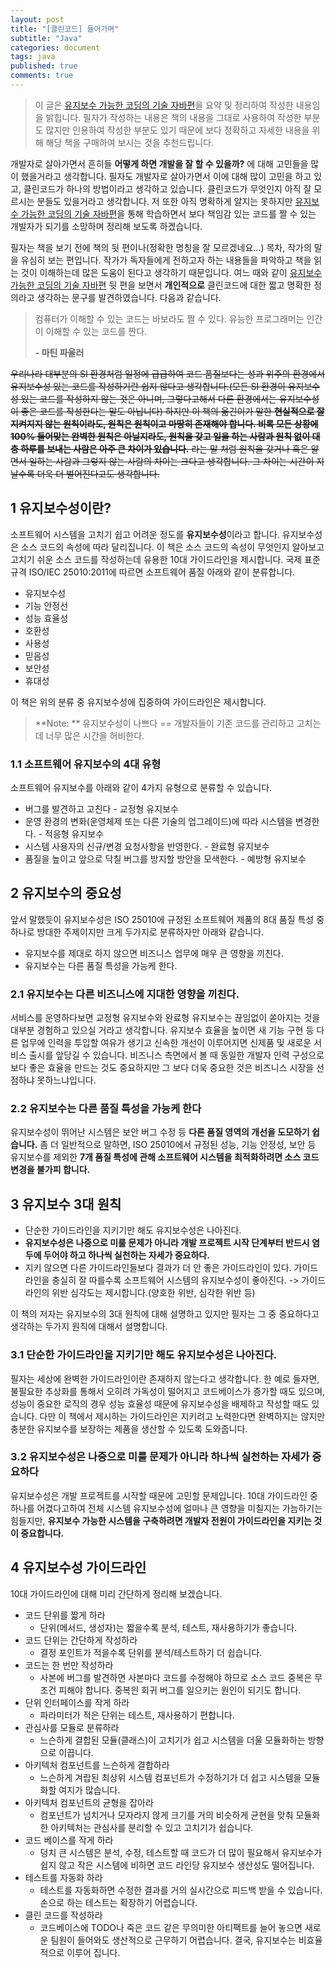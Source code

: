 ```yaml
---
layout: post
title: "[클린코드] 들어가며"
subtitle: "Java"
categories: document
tags: java
published: true
comments: true
---
```




> 이 글은 [유지보수 가능한 코딩의 기술 자바편](http://www.aladin.co.kr/shop/wproduct.aspx?ItemId=98546964)을 요약 및 정리하여 작성한 내용임을 밝힙니다. 필자가 작성하는 내용은 책의 내용을 그대로 사용하여 작성한 부분도 많지만 인용하여 작성한 부분도 있기 때문에 보다 정확하고 자세한 내용을 위해 해당 책을 구매하여 보시는 것을 추천드립니다.



개발자로 살아가면서 흔히들 **어떻게 하면 개발을 잘 할 수 있을까?** 에 대해 고민들을 많이 했을거라고 생각합니다. 필자도 개발자로 살아가면서 이에 대해 많이 고민을 하고 있고, 클린코드가 하나의 방법이라고 생각하고 있습니다. 클린코드가 무엇인지 아직 잘 모르시는 분들도 있을거라고 생각합니다. 저 또한 아직 명확하게 알지는 못하지만 [유지보수 가능한 코딩의 기술 자바편](http://www.aladin.co.kr/shop/wproduct.aspx?ItemId=98546964)을 통해 학습하면서 보다 책임감 있는 코드를 짤 수 있는 개발자가 되기를 소망하며 정리해 보도록 하겠습니다.

필자는 책을 보기 전에 책의 뒷 편이나(정확한 명칭을 잘 모르겠네요...) 목차, 작가의 말을 유심히 보는 편입니다. 작가가 독자들에게 전하고자 하는 내용들을 파악하고 책을 읽는 것이 이해하는데 많은 도움이 된다고 생각하기 때문입니다. 여느 때와 같이 [유지보수 가능한 코딩의 기술 자바편](http://www.aladin.co.kr/shop/wproduct.aspx?ItemId=98546964) 뒷 편을 보면서 **개인적으로** 클린코드에 대한 짧고 명확한 정의라고 생각하는 문구를 발견하였습니다. 다음과 같습니다.

> 컴퓨터가 이해할 수 있는 코드는 바보라도 짤 수 있다. 유능한 프로그래머는 인간이 이해할 수 있는 코드를 짠다.
>
> **- 마틴 파울러**



~~우리나라 대부분의 SI 환경처럼 일정에 급급하여 코드 품질보다는 성과 위주의 환경에서 유지보수성 있는 코드를 작성하기란 쉽지 않다고 생각합니다.(모든 SI 환경이 유지보수성 있는 코드를 작성하지 않는 것은 아니며, 그렇다고해서 다른 환경에서는 유지보수성이 좋은 코드를 작성한다는 말도 아닙니다) 하지만 이 책의 옮긴이가 말한 **현실적으로 잘 지켜지지 않는 원칙이라도, 원칙은 원칙이고 마땅히 존재해야 합니다. 비록 모든 상황에 100% 들어맞는 완벽한 원칙은 아닐지라도, 원칙을 갖고 일을 하는 사람과 원칙 없이 대충 하루를 보내는 사람은 아주 큰 차이가 있습니다.** 라는 말 처럼 원칙을 갖거나 혹은 알면서 일하는 사람과 그렇지 않는 사람의 차이는 크다고 생각합니다. 그 차이는 시간이 지날수록 더욱 더 벌어진다고도 생각합니다.~~



## 1 유지보수성이란?

소프트웨어 시스템을 고치기 쉽고 어려운 정도를  **유지보수성**이라고 합니다. 유지보수성은 소스 코드의 속성에 따라 달리집니다. 이 책은 소스 코드의 속성이 무엇인지 알아보고 고치기 쉬운 소스 코드를 작성하는데 유용한 10대 가이드라인을 제시합니다. 국제 표준 규격 ISO/IEC 25010:2011에 따르면 소프트웨어 품질 아래와 같이 분류합니다.

- 유지보수성
- 기능 안정선
- 성능 효율성
- 호환성
- 사용성
- 믿음성
- 보안성
- 휴대성

이 책은 위의 분류 중 유지보수성에 집중하여 가이드라인은 제시합니다.



> **Note: ** 유지보수성이 나쁘다 == 개발자들이 기존 코드를 관리하고 고치는데 너무 많은 시간을 허비한다.



### 1.1 소프트웨어 유지보수의 4대 유형

소프트웨어 유지보수를 아래와 같이 4가지 유형으로 분류할 수 있습니다.

- 버그를 발견하고 고친다 - 교정형 유지보수
- 운영 환경의 변화(운영체제 또는 다른 기술의 업그레이드)에 따라 시스템을 변경한다. - 적응형 유지보수
- 시스템 사용자의 신규/변경 요청사항을 반영한다. - 완료형 유지보수
- 품질을 높이고 앞으로 닥칠 버그를 방지할 방안을 모색한다. - 예방형 유지보수



## 2 유지보수의 중요성

앞서 말했듯이 유지보수성은 ISO 25010에 규정된 소프트웨어 제품의 8대 품질 특성 중 하나로 방대한 주제이지만 크게 두가지로 분류하자만 아래와 같습니다.

- 유지보수를 제대로 하지 않으면 비즈니스 업무에 매우 큰 영향을 끼친다.
- 유지보수는 다른 품질 특성을 가능케 한다.



### 2.1 유지보수는 다른 비즈니스에 지대한 영향을 끼친다.

서비스를 운영하다보면 교정형 유지보수와 완료형 유지보수는 끊임없이 쏟아지는 것을 대부분 경험하고 있으실 거라고 생각합니다. 유지보수 효율을 높이면 새 기능 구현 등 다른 업무에 인력을 투입할 여유가 생기고 신속한 개선이 이루어지면 신제품 및 새로운 서비스 출시를 앞당길 수 있습니다. 비즈니스 측면에서 볼 때 동일한 개발자 인력 구성으로 보다 좋은 효율을 만드는 것도 중요하지만 그 보다 더욱 중요한 것은 비즈니스 시장을 선점하냐 못하느냐입니다.



### 2.2 유지보수는 다른 품질 특성을 가능케 한다

유지보수성이 뛰어난 시스템은 보안 버그 수정 등 **다른 품질 영역의 개선을 도모하기 쉽습니다.** 좀 더 일반적으로 말하면, ISO 25010에서 규정된 성능, 기능 안정성, 보안 등 유지보수를 제외한 **7개 품질 특성에 관해 소프트웨어 시스템을 최적화하려면 소스 코드 변경을 불가피 합니다.**



## 3 유지보수 3대 원칙

- 단순한 가이드라인을 지키기만 해도 유지보수성은 나아진다.
- **유지보수성은 나중으로 미룰 문제가 아니라 개발 프로젝트 시작 단계부터 반드시 염두에 두어야 하고 하나씩 실천하는 자세가 중요하다.**
- 지키 않으면 다른 가이드라인들보다 결과가 더 안 좋은 가이드라인이 있다. 가이드라인을 충실히  잘 따를수록 소프트웨어 시스템의 유지보수성이 좋아진다. -> 가이드라인의 위반 심각도는 제시합니다.(양호한 위반, 심각한 위반 등)

이 책의 저자는 유지보수의 3대 원칙에 대해 설명하고 있지만 필자는 그 중 중요하다고 생각하는 두가지 원칙에 대해서 설명합니다.



### 3.1 단순한 가이드라인을 지키기만 해도 유지보수성은 나아진다.

필자는 세상에 완벽한 가이드라인이란 존재하지 않는다고 생각합니다. 한 예로 들자면, 불필요한 추상화를 통해서 오히려 가독성이 떨어지고 코드베이스가 증가할 때도 있으며, 성능이 중요한 로직의 경우 성능 효율성 때문에 유지보수성을 배제하고 작성할 때도 있습니다. 다만 이 책에서 제시하는 가이드라인은 지키려고 노력한다면 완벽하지는 않지만 충분한 유지보수를 보장하는 제품을 생산할 수 있도록 도와줍니다.



### 3.2 유지보수성은 나중으로 미룰 문제가 아니라 하나씩 실천하는 자세가 중요하다

유지보수성은 개발 프로젝트를 시작할 때문에 고민할 문제입니다. 10대 가이드라인 중 하나를 어겼다고하여 전체 시스템 유지보수성에 얼마나 큰 영향을 미칠지는 가늠하기는 힘들지만, **유지보수 가능한 시스템을 구축하려면 개발자 전원이 가이드라인을 지키는 것이 중요합니다.**



## 4 유지보수성 가이드라인

10대 가이드라인에 대해 미리 간단하게 정리해 보겠습니다.



- 코드 단위를 짧게 하라
  - 단위(메서드, 생성자)는 짧을수록 분석, 테스트, 재사용하기가 좋습니다.
- 코드 단위는 간단하게 작성하라
  - 결정 포인트가 적을수록 단위를 분석/테스트하기 더 쉽습니다.
- 코드는 한 번만 작성하라
  - 사본에 버그를 발견하면 사본마다 코드를 수정해야 하므로 소스 코드 중복은 무조건 피해야 합니다. 중복읜 회귀 버그를 일으키는 원인이 되기도 합니다.
- 단위 인터페이스를 작게 하라
  - 파라미터가 적은 단위는 테스트, 재사용하기 편합니다.
- 관심사를 모듈로 분류하라
  - 느슨하게 결합된 모듈(클래스)이 고치기가 쉽고 시스템을 더울 모듈화하는 방향으로 이끕니다.
- 아키텍처 컴포넌트를 느슨하게 결합하라
  - 느슨하게 겨랍된 최상위 시스템 컴포넌트가 수정하기가 더 쉽고 시스템을 모듈화할 여지가 많습니다.
- 아키텍처 컴포넌트의 균형을 잡아라
  - 컴포넌트가 넘치거나 모자라지 않게 크기를 거의 비슷하게 균현을 맞춰 모듈화한 아키텍처는 관심사를 분리할 수 있고 고치기가 쉽습니다.
- 코드 베이스를 작게 하라
  - 덩치 큰 시스템은 분석, 수정, 테스트할 때 코드가 더 많이 필요해서 유지보수가 쉽지 않고 작은 시스템에 비하면 코드 라인당 유지보수 생산성도 떨어집니다.
- 테스트를 자동화 하라
  - 테스트를 자동화하면 수정한 결과를 거의 실시간으로 피드백 받을 수 있습니다. 손으로 하는 테스트는 확장하기 어렵습니다.
- 클린 코드를 작성하라
  - 코드베이스에 TODO나 죽은 코드 같은 무의미한 아티팩트를 늘어 놓으면 새로운 팀원이 들어와도 생산적으로 근무하기 어렵습니다. 결국, 유지보수는 비효율적으로 이루어 집니다.

